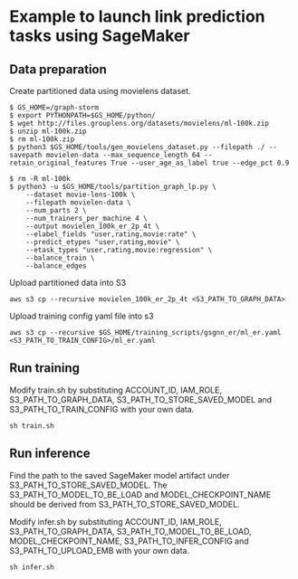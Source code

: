 # Example to launch link prediction tasks using SageMaker

## Data preparation
Create partitioned data using movielens dataset.
```
$ GS_HOME=/graph-storm
$ export PYTHONPATH=$GS_HOME/python/
$ wget http://files.grouplens.org/datasets/movielens/ml-100k.zip
$ unzip ml-100k.zip
$ rm ml-100k.zip
$ python3 $GS_HOME/tools/gen_movielens_dataset.py --filepath ./ --savepath movielen-data --max_sequence_length 64 --retain_original_features True --user_age_as_label true --edge_pct 0.9

$ rm -R ml-100k
$ python3 -u $GS_HOME/tools/partition_graph_lp.py \
    --dataset movie-lens-100k \
    --filepath movielen-data \
    --num_parts 2 \
    --num_trainers_per_machine 4 \
    --output movielen_100k_er_2p_4t \
    --elabel_fields "user,rating,movie:rate" \
    --predict_etypes "user,rating,movie" \
    --etask_types "user,rating,movie:regression" \
    --balance_train \
    --balance_edges
```

Upload partitioned data into S3
```
aws s3 cp --recursive movielen_100k_er_2p_4t <S3_PATH_TO_GRAPH_DATA>
```

Upload training config yaml file into s3
```
aws s3 cp --recursive $GS_HOME/training_scripts/gsgnn_er/ml_er.yaml <S3_PATH_TO_TRAIN_CONFIG>/ml_er.yaml
```

## Run training
Modify train.sh by substituting ACCOUNT_ID, IAM_ROLE, S3_PATH_TO_GRAPH_DATA, S3_PATH_TO_STORE_SAVED_MODEL and S3_PATH_TO_TRAIN_CONFIG with your own data.

```
sh train.sh
```

## Run inference
Find the path to the saved SageMaker model artifact under S3_PATH_TO_STORE_SAVED_MODEL. The S3_PATH_TO_MODEL_TO_BE_LOAD and MODEL_CHECKPOINT_NAME should be derived from S3_PATH_TO_STORE_SAVED_MODEL.

Modify infer.sh by substituting ACCOUNT_ID, IAM_ROLE, S3_PATH_TO_GRAPH_DATA, S3_PATH_TO_MODEL_TO_BE_LOAD, MODEL_CHECKPOINT_NAME, S3_PATH_TO_INFER_CONFIG and S3_PATH_TO_UPLOAD_EMB with your own data.

```
sh infer.sh
```
